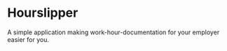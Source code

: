 # Hourslipper

A simple application making work-hour-documentation for your employer easier for
you.
